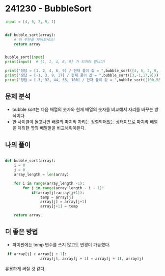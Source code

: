 # 241230 - BubbleSort 

```python
input = [4, 6, 2, 9, 1]


def bubble_sort(array):
    # 이 부분을 채워보세요!
    return array


bubble_sort(input)
print(input)  # [1, 2, 4, 6, 9] 가 되어야 합니다!

print("정답 = [1, 2, 4, 6, 9] / 현재 풀이 값 = ",bubble_sort([4, 6, 2, 9, 1]))
print("정답 = [-1, 3, 9, 17] / 현재 풀이 값 = ",bubble_sort([3,-1,17,9]))
print("정답 = [-3, 32, 44, 56, 100] / 현재 풀이 값 = ",bubble_sort([100,56,-3,32,44]))
```

## 문제 분석 
* bubble sort는 다음 배열의 숫자와 현재 배열의 숫자를 비교해서 자리를 바꾸는 방식이다. 
* 한 사이클이 돌고나면 배열의 마지막 자리는 정렬되어있는 상태이므로 마지막 배열을 제외한 앞의 배열들을 비교해줘야한다. 

## 나의 풀이 
```python

def bubble_sort(array):
    i = 0
    j = 0
    array_length = len(array)

    for i in range(array_length -1):
        for j in range(array_length - i - 1):
            if(array[j]>array[j+1]):
                temp = array[j]
                array[j] = array[j+1]
                array[j+1] = temp

    return array
```

## 더 좋은 방법 
* 파이썬에는 temp 변수를 쓰지 않고도 변경이 가능했다.
```python
 if array[j] > array[j + 1]:
                array[j], array[j + 1] = array[j + 1], array[j]
```
유용하게 써질 것 같다. 